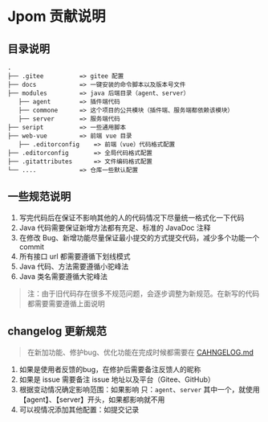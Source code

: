 # Jpom 贡献说明

## 目录说明

```
.
├── .gitee    		=> gitee 配置
├── docs      		=> 一键安装的命令脚本以及版本号文件
├── modules   		=> java 后端目录（agent、server）
   ├── agent 		=> 插件端代码
   ├── commone 		=> 这个项目的公共模块（插件端、服务端都依赖该模块）
   ├── server 		=> 服务端代码
├── seript    		=> 一些通用脚本
├── web-vue   		=> 前端 vue 目录
   ├── .editorconfig 	=> 前端（vue）代码格式配置
├── .editorconfig   	=> 全局代码格式配置
├── .gitattributes   	=> 文件编码格式配置
└── ....      		=> 仓库一些默认配置
```

## 一些规范说明

1. 写完代码后在保证不影响其他的人的代码情况下尽量统一格式化一下代码
2. Java 代码需要保证新增方法都有充足、标准的 JavaDoc 注释
3. 在修改 Bug、新增功能尽量保证最小提交的方式提交代码，减少多个功能一个 commit
4. 所有接口 url 都需要遵循下划线模式
5. Java 代码、方法需要遵循小驼峰法
5. Java 类名需要遵循大驼峰法

> 注：由于旧代码存在很多不规范问题，会逐步调整为新规范。在新写的代码都需要需要遵循上面说明
> 

## changelog 更新规范

> 在新加功能、修护bug、优化功能在完成时候都需要在 [CAHNGELOG.md](./CHANGELOG.md) 

1. 如果是使用者反馈的bug，在修护后需要备注反馈人的昵称
2. 如果是 issue 需要备注 issue 地址以及平台（Gitee、GitHub）
3. 根据变动情况确定影响范围：如果影响 只：`agent`、`server` 其中一个，就使用【agent】、【server】开头，如果都影响就不用
3. 可以视情况添加其他配置：如提交记录